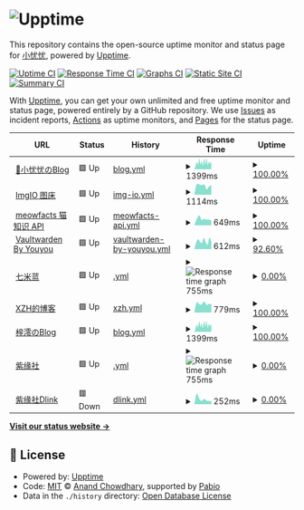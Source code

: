 # ![Upptime](https://img.jerryyang.link/2023/07/08/4.webp)

This repository contains the open-source uptime monitor and status page for [小忧忧](https://www.jerryyang.link), powered by [Upptime](https://github.com/upptime/upptime).

[![Uptime CI](https://github.com/jerryyang-git/Site-operation-detection/workflows/Uptime%20CI/badge.svg)](https://github.com/jerryyang-git/Site-operation-detection/actions?query=workflow%3A%22Uptime+CI%22)
[![Response Time CI](https://github.com/jerryyang-git/Site-operation-detection/workflows/Response%20Time%20CI/badge.svg)](https://github.com/jerryyang-git/Site-operation-detection/actions?query=workflow%3A%22Response+Time+CI%22)
[![Graphs CI](https://github.com/jerryyang-git/Site-operation-detection/workflows/Graphs%20CI/badge.svg)](https://github.com/jerryyang-git/Site-operation-detection/actions?query=workflow%3A%22Graphs+CI%22)
[![Static Site CI](https://github.com/jerryyang-git/Site-operation-detection/workflows/Static%20Site%20CI/badge.svg)](https://github.com/jerryyang-git/Site-operation-detection/actions?query=workflow%3A%22Static+Site+CI%22)
[![Summary CI](https://github.com/jerryyang-git/Site-operation-detection/workflows/Summary%20CI/badge.svg)](https://github.com/jerryyang-git/Site-operation-detection/actions?query=workflow%3A%22Summary+CI%22)

With [Upptime](https://upptime.js.org), you can get your own unlimited and free uptime monitor and status page, powered entirely by a GitHub repository. We use [Issues](https://github.com/jerryyang-git/Site-operation-detection/issues) as incident reports, [Actions](https://github.com/jerryyang-git/Site-operation-detection/actions) as uptime monitors, and [Pages](https://runtime.jerryyang.link) for the status page.

<!--start: status pages-->
<!-- This summary is generated by Upptime (https://github.com/upptime/upptime) -->
<!-- Do not edit this manually, your changes will be overwritten -->
<!-- prettier-ignore -->
| URL | Status | History | Response Time | Uptime |
| --- | ------ | ------- | ------------- | ------ |
| <img alt="" src="https://icons.duckduckgo.com/ip3/www.jerryyang.link.ico" height="13"> [👋小忧忧のBlog](https://www.jerryyang.link) | 🟩 Up | [blog.yml](https://github.com/jerryyang-git/Site-operation-detection/commits/HEAD/history/blog.yml) | <details><summary><img alt="Response time graph" src="./graphs/blog/response-time-week.png" height="20"> 1399ms</summary><br><a href="https://runtime.jerryyang.link/history/blog"><img alt="Response time 1279" src="https://img.shields.io/endpoint?url=https%3A%2F%2Fraw.githubusercontent.com%2Fjerryyang-git%2FSite-operation-detection%2FHEAD%2Fapi%2Fblog%2Fresponse-time.json"></a><br><a href="https://runtime.jerryyang.link/history/blog"><img alt="24-hour response time 1464" src="https://img.shields.io/endpoint?url=https%3A%2F%2Fraw.githubusercontent.com%2Fjerryyang-git%2FSite-operation-detection%2FHEAD%2Fapi%2Fblog%2Fresponse-time-day.json"></a><br><a href="https://runtime.jerryyang.link/history/blog"><img alt="7-day response time 1399" src="https://img.shields.io/endpoint?url=https%3A%2F%2Fraw.githubusercontent.com%2Fjerryyang-git%2FSite-operation-detection%2FHEAD%2Fapi%2Fblog%2Fresponse-time-week.json"></a><br><a href="https://runtime.jerryyang.link/history/blog"><img alt="30-day response time 1279" src="https://img.shields.io/endpoint?url=https%3A%2F%2Fraw.githubusercontent.com%2Fjerryyang-git%2FSite-operation-detection%2FHEAD%2Fapi%2Fblog%2Fresponse-time-month.json"></a><br><a href="https://runtime.jerryyang.link/history/blog"><img alt="1-year response time 1279" src="https://img.shields.io/endpoint?url=https%3A%2F%2Fraw.githubusercontent.com%2Fjerryyang-git%2FSite-operation-detection%2FHEAD%2Fapi%2Fblog%2Fresponse-time-year.json"></a></details> | <details><summary><a href="https://runtime.jerryyang.link/history/blog">100.00%</a></summary><a href="https://runtime.jerryyang.link/history/blog"><img alt="All-time uptime 100.00%" src="https://img.shields.io/endpoint?url=https%3A%2F%2Fraw.githubusercontent.com%2Fjerryyang-git%2FSite-operation-detection%2FHEAD%2Fapi%2Fblog%2Fuptime.json"></a><br><a href="https://runtime.jerryyang.link/history/blog"><img alt="24-hour uptime 100.00%" src="https://img.shields.io/endpoint?url=https%3A%2F%2Fraw.githubusercontent.com%2Fjerryyang-git%2FSite-operation-detection%2FHEAD%2Fapi%2Fblog%2Fuptime-day.json"></a><br><a href="https://runtime.jerryyang.link/history/blog"><img alt="7-day uptime 100.00%" src="https://img.shields.io/endpoint?url=https%3A%2F%2Fraw.githubusercontent.com%2Fjerryyang-git%2FSite-operation-detection%2FHEAD%2Fapi%2Fblog%2Fuptime-week.json"></a><br><a href="https://runtime.jerryyang.link/history/blog"><img alt="30-day uptime 100.00%" src="https://img.shields.io/endpoint?url=https%3A%2F%2Fraw.githubusercontent.com%2Fjerryyang-git%2FSite-operation-detection%2FHEAD%2Fapi%2Fblog%2Fuptime-month.json"></a><br><a href="https://runtime.jerryyang.link/history/blog"><img alt="1-year uptime 100.00%" src="https://img.shields.io/endpoint?url=https%3A%2F%2Fraw.githubusercontent.com%2Fjerryyang-git%2FSite-operation-detection%2FHEAD%2Fapi%2Fblog%2Fuptime-year.json"></a></details>
| <img alt="" src="https://icons.duckduckgo.com/ip3/imgio.jerryyang.link.ico" height="13"> [ImgIO 图床](https://imgio.jerryyang.link) | 🟩 Up | [img-io.yml](https://github.com/jerryyang-git/Site-operation-detection/commits/HEAD/history/img-io.yml) | <details><summary><img alt="Response time graph" src="./graphs/img-io/response-time-week.png" height="20"> 1114ms</summary><br><a href="https://runtime.jerryyang.link/history/img-io"><img alt="Response time 1072" src="https://img.shields.io/endpoint?url=https%3A%2F%2Fraw.githubusercontent.com%2Fjerryyang-git%2FSite-operation-detection%2FHEAD%2Fapi%2Fimg-io%2Fresponse-time.json"></a><br><a href="https://runtime.jerryyang.link/history/img-io"><img alt="24-hour response time 1167" src="https://img.shields.io/endpoint?url=https%3A%2F%2Fraw.githubusercontent.com%2Fjerryyang-git%2FSite-operation-detection%2FHEAD%2Fapi%2Fimg-io%2Fresponse-time-day.json"></a><br><a href="https://runtime.jerryyang.link/history/img-io"><img alt="7-day response time 1114" src="https://img.shields.io/endpoint?url=https%3A%2F%2Fraw.githubusercontent.com%2Fjerryyang-git%2FSite-operation-detection%2FHEAD%2Fapi%2Fimg-io%2Fresponse-time-week.json"></a><br><a href="https://runtime.jerryyang.link/history/img-io"><img alt="30-day response time 1072" src="https://img.shields.io/endpoint?url=https%3A%2F%2Fraw.githubusercontent.com%2Fjerryyang-git%2FSite-operation-detection%2FHEAD%2Fapi%2Fimg-io%2Fresponse-time-month.json"></a><br><a href="https://runtime.jerryyang.link/history/img-io"><img alt="1-year response time 1072" src="https://img.shields.io/endpoint?url=https%3A%2F%2Fraw.githubusercontent.com%2Fjerryyang-git%2FSite-operation-detection%2FHEAD%2Fapi%2Fimg-io%2Fresponse-time-year.json"></a></details> | <details><summary><a href="https://runtime.jerryyang.link/history/img-io">100.00%</a></summary><a href="https://runtime.jerryyang.link/history/img-io"><img alt="All-time uptime 100.00%" src="https://img.shields.io/endpoint?url=https%3A%2F%2Fraw.githubusercontent.com%2Fjerryyang-git%2FSite-operation-detection%2FHEAD%2Fapi%2Fimg-io%2Fuptime.json"></a><br><a href="https://runtime.jerryyang.link/history/img-io"><img alt="24-hour uptime 100.00%" src="https://img.shields.io/endpoint?url=https%3A%2F%2Fraw.githubusercontent.com%2Fjerryyang-git%2FSite-operation-detection%2FHEAD%2Fapi%2Fimg-io%2Fuptime-day.json"></a><br><a href="https://runtime.jerryyang.link/history/img-io"><img alt="7-day uptime 100.00%" src="https://img.shields.io/endpoint?url=https%3A%2F%2Fraw.githubusercontent.com%2Fjerryyang-git%2FSite-operation-detection%2FHEAD%2Fapi%2Fimg-io%2Fuptime-week.json"></a><br><a href="https://runtime.jerryyang.link/history/img-io"><img alt="30-day uptime 100.00%" src="https://img.shields.io/endpoint?url=https%3A%2F%2Fraw.githubusercontent.com%2Fjerryyang-git%2FSite-operation-detection%2FHEAD%2Fapi%2Fimg-io%2Fuptime-month.json"></a><br><a href="https://runtime.jerryyang.link/history/img-io"><img alt="1-year uptime 100.00%" src="https://img.shields.io/endpoint?url=https%3A%2F%2Fraw.githubusercontent.com%2Fjerryyang-git%2FSite-operation-detection%2FHEAD%2Fapi%2Fimg-io%2Fuptime-year.json"></a></details>
| <img alt="" src="https://icons.duckduckgo.com/ip3/meowfacts.jerryyang.link.ico" height="13"> [meowfacts 猫知识 API](https://meowfacts.jerryyang.link) | 🟩 Up | [meowfacts-api.yml](https://github.com/jerryyang-git/Site-operation-detection/commits/HEAD/history/meowfacts-api.yml) | <details><summary><img alt="Response time graph" src="./graphs/meowfacts-api/response-time-week.png" height="20"> 649ms</summary><br><a href="https://runtime.jerryyang.link/history/meowfacts-api"><img alt="Response time 622" src="https://img.shields.io/endpoint?url=https%3A%2F%2Fraw.githubusercontent.com%2Fjerryyang-git%2FSite-operation-detection%2FHEAD%2Fapi%2Fmeowfacts-api%2Fresponse-time.json"></a><br><a href="https://runtime.jerryyang.link/history/meowfacts-api"><img alt="24-hour response time 447" src="https://img.shields.io/endpoint?url=https%3A%2F%2Fraw.githubusercontent.com%2Fjerryyang-git%2FSite-operation-detection%2FHEAD%2Fapi%2Fmeowfacts-api%2Fresponse-time-day.json"></a><br><a href="https://runtime.jerryyang.link/history/meowfacts-api"><img alt="7-day response time 649" src="https://img.shields.io/endpoint?url=https%3A%2F%2Fraw.githubusercontent.com%2Fjerryyang-git%2FSite-operation-detection%2FHEAD%2Fapi%2Fmeowfacts-api%2Fresponse-time-week.json"></a><br><a href="https://runtime.jerryyang.link/history/meowfacts-api"><img alt="30-day response time 622" src="https://img.shields.io/endpoint?url=https%3A%2F%2Fraw.githubusercontent.com%2Fjerryyang-git%2FSite-operation-detection%2FHEAD%2Fapi%2Fmeowfacts-api%2Fresponse-time-month.json"></a><br><a href="https://runtime.jerryyang.link/history/meowfacts-api"><img alt="1-year response time 622" src="https://img.shields.io/endpoint?url=https%3A%2F%2Fraw.githubusercontent.com%2Fjerryyang-git%2FSite-operation-detection%2FHEAD%2Fapi%2Fmeowfacts-api%2Fresponse-time-year.json"></a></details> | <details><summary><a href="https://runtime.jerryyang.link/history/meowfacts-api">100.00%</a></summary><a href="https://runtime.jerryyang.link/history/meowfacts-api"><img alt="All-time uptime 100.00%" src="https://img.shields.io/endpoint?url=https%3A%2F%2Fraw.githubusercontent.com%2Fjerryyang-git%2FSite-operation-detection%2FHEAD%2Fapi%2Fmeowfacts-api%2Fuptime.json"></a><br><a href="https://runtime.jerryyang.link/history/meowfacts-api"><img alt="24-hour uptime 100.00%" src="https://img.shields.io/endpoint?url=https%3A%2F%2Fraw.githubusercontent.com%2Fjerryyang-git%2FSite-operation-detection%2FHEAD%2Fapi%2Fmeowfacts-api%2Fuptime-day.json"></a><br><a href="https://runtime.jerryyang.link/history/meowfacts-api"><img alt="7-day uptime 100.00%" src="https://img.shields.io/endpoint?url=https%3A%2F%2Fraw.githubusercontent.com%2Fjerryyang-git%2FSite-operation-detection%2FHEAD%2Fapi%2Fmeowfacts-api%2Fuptime-week.json"></a><br><a href="https://runtime.jerryyang.link/history/meowfacts-api"><img alt="30-day uptime 100.00%" src="https://img.shields.io/endpoint?url=https%3A%2F%2Fraw.githubusercontent.com%2Fjerryyang-git%2FSite-operation-detection%2FHEAD%2Fapi%2Fmeowfacts-api%2Fuptime-month.json"></a><br><a href="https://runtime.jerryyang.link/history/meowfacts-api"><img alt="1-year uptime 100.00%" src="https://img.shields.io/endpoint?url=https%3A%2F%2Fraw.githubusercontent.com%2Fjerryyang-git%2FSite-operation-detection%2FHEAD%2Fapi%2Fmeowfacts-api%2Fuptime-year.json"></a></details>
| <img alt="" src="https://icons.duckduckgo.com/ip3/vault.jerryyang.link.ico" height="13"> [Vaultwarden By Youyou](https://vault.jerryyang.link/) | 🟩 Up | [vaultwarden-by-youyou.yml](https://github.com/jerryyang-git/Site-operation-detection/commits/HEAD/history/vaultwarden-by-youyou.yml) | <details><summary><img alt="Response time graph" src="./graphs/vaultwarden-by-youyou/response-time-week.png" height="20"> 612ms</summary><br><a href="https://runtime.jerryyang.link/history/vaultwarden-by-youyou"><img alt="Response time 599" src="https://img.shields.io/endpoint?url=https%3A%2F%2Fraw.githubusercontent.com%2Fjerryyang-git%2FSite-operation-detection%2FHEAD%2Fapi%2Fvaultwarden-by-youyou%2Fresponse-time.json"></a><br><a href="https://runtime.jerryyang.link/history/vaultwarden-by-youyou"><img alt="24-hour response time 570" src="https://img.shields.io/endpoint?url=https%3A%2F%2Fraw.githubusercontent.com%2Fjerryyang-git%2FSite-operation-detection%2FHEAD%2Fapi%2Fvaultwarden-by-youyou%2Fresponse-time-day.json"></a><br><a href="https://runtime.jerryyang.link/history/vaultwarden-by-youyou"><img alt="7-day response time 612" src="https://img.shields.io/endpoint?url=https%3A%2F%2Fraw.githubusercontent.com%2Fjerryyang-git%2FSite-operation-detection%2FHEAD%2Fapi%2Fvaultwarden-by-youyou%2Fresponse-time-week.json"></a><br><a href="https://runtime.jerryyang.link/history/vaultwarden-by-youyou"><img alt="30-day response time 599" src="https://img.shields.io/endpoint?url=https%3A%2F%2Fraw.githubusercontent.com%2Fjerryyang-git%2FSite-operation-detection%2FHEAD%2Fapi%2Fvaultwarden-by-youyou%2Fresponse-time-month.json"></a><br><a href="https://runtime.jerryyang.link/history/vaultwarden-by-youyou"><img alt="1-year response time 599" src="https://img.shields.io/endpoint?url=https%3A%2F%2Fraw.githubusercontent.com%2Fjerryyang-git%2FSite-operation-detection%2FHEAD%2Fapi%2Fvaultwarden-by-youyou%2Fresponse-time-year.json"></a></details> | <details><summary><a href="https://runtime.jerryyang.link/history/vaultwarden-by-youyou">92.60%</a></summary><a href="https://runtime.jerryyang.link/history/vaultwarden-by-youyou"><img alt="All-time uptime 94.05%" src="https://img.shields.io/endpoint?url=https%3A%2F%2Fraw.githubusercontent.com%2Fjerryyang-git%2FSite-operation-detection%2FHEAD%2Fapi%2Fvaultwarden-by-youyou%2Fuptime.json"></a><br><a href="https://runtime.jerryyang.link/history/vaultwarden-by-youyou"><img alt="24-hour uptime 100.00%" src="https://img.shields.io/endpoint?url=https%3A%2F%2Fraw.githubusercontent.com%2Fjerryyang-git%2FSite-operation-detection%2FHEAD%2Fapi%2Fvaultwarden-by-youyou%2Fuptime-day.json"></a><br><a href="https://runtime.jerryyang.link/history/vaultwarden-by-youyou"><img alt="7-day uptime 92.60%" src="https://img.shields.io/endpoint?url=https%3A%2F%2Fraw.githubusercontent.com%2Fjerryyang-git%2FSite-operation-detection%2FHEAD%2Fapi%2Fvaultwarden-by-youyou%2Fuptime-week.json"></a><br><a href="https://runtime.jerryyang.link/history/vaultwarden-by-youyou"><img alt="30-day uptime 94.05%" src="https://img.shields.io/endpoint?url=https%3A%2F%2Fraw.githubusercontent.com%2Fjerryyang-git%2FSite-operation-detection%2FHEAD%2Fapi%2Fvaultwarden-by-youyou%2Fuptime-month.json"></a><br><a href="https://runtime.jerryyang.link/history/vaultwarden-by-youyou"><img alt="1-year uptime 94.05%" src="https://img.shields.io/endpoint?url=https%3A%2F%2Fraw.githubusercontent.com%2Fjerryyang-git%2FSite-operation-detection%2FHEAD%2Fapi%2Fvaultwarden-by-youyou%2Fuptime-year.json"></a></details>
| <img alt="" src="https://icons.duckduckgo.com/ip3/chirmyram.top.ico" height="13"> [七米蓝](https://chirmyram.top) | 🟩 Up | [.yml](https://github.com/jerryyang-git/Site-operation-detection/commits/HEAD/history/.yml) | <details><summary><img alt="Response time graph" src="./graphs//response-time-week.png" height="20"> 755ms</summary><br><a href="https://runtime.jerryyang.link/history/"><img alt="Response time 761" src="https://img.shields.io/endpoint?url=https%3A%2F%2Fraw.githubusercontent.com%2Fjerryyang-git%2FSite-operation-detection%2FHEAD%2Fapi%2F%2Fresponse-time.json"></a><br><a href="https://runtime.jerryyang.link/history/"><img alt="24-hour response time 710" src="https://img.shields.io/endpoint?url=https%3A%2F%2Fraw.githubusercontent.com%2Fjerryyang-git%2FSite-operation-detection%2FHEAD%2Fapi%2F%2Fresponse-time-day.json"></a><br><a href="https://runtime.jerryyang.link/history/"><img alt="7-day response time 755" src="https://img.shields.io/endpoint?url=https%3A%2F%2Fraw.githubusercontent.com%2Fjerryyang-git%2FSite-operation-detection%2FHEAD%2Fapi%2F%2Fresponse-time-week.json"></a><br><a href="https://runtime.jerryyang.link/history/"><img alt="30-day response time 761" src="https://img.shields.io/endpoint?url=https%3A%2F%2Fraw.githubusercontent.com%2Fjerryyang-git%2FSite-operation-detection%2FHEAD%2Fapi%2F%2Fresponse-time-month.json"></a><br><a href="https://runtime.jerryyang.link/history/"><img alt="1-year response time 761" src="https://img.shields.io/endpoint?url=https%3A%2F%2Fraw.githubusercontent.com%2Fjerryyang-git%2FSite-operation-detection%2FHEAD%2Fapi%2F%2Fresponse-time-year.json"></a></details> | <details><summary><a href="https://runtime.jerryyang.link/history/">0.00%</a></summary><a href="https://runtime.jerryyang.link/history/"><img alt="All-time uptime 0.00%" src="https://img.shields.io/endpoint?url=https%3A%2F%2Fraw.githubusercontent.com%2Fjerryyang-git%2FSite-operation-detection%2FHEAD%2Fapi%2F%2Fuptime.json"></a><br><a href="https://runtime.jerryyang.link/history/"><img alt="24-hour uptime 0.00%" src="https://img.shields.io/endpoint?url=https%3A%2F%2Fraw.githubusercontent.com%2Fjerryyang-git%2FSite-operation-detection%2FHEAD%2Fapi%2F%2Fuptime-day.json"></a><br><a href="https://runtime.jerryyang.link/history/"><img alt="7-day uptime 0.00%" src="https://img.shields.io/endpoint?url=https%3A%2F%2Fraw.githubusercontent.com%2Fjerryyang-git%2FSite-operation-detection%2FHEAD%2Fapi%2F%2Fuptime-week.json"></a><br><a href="https://runtime.jerryyang.link/history/"><img alt="30-day uptime 0.00%" src="https://img.shields.io/endpoint?url=https%3A%2F%2Fraw.githubusercontent.com%2Fjerryyang-git%2FSite-operation-detection%2FHEAD%2Fapi%2F%2Fuptime-month.json"></a><br><a href="https://runtime.jerryyang.link/history/"><img alt="1-year uptime 0.00%" src="https://img.shields.io/endpoint?url=https%3A%2F%2Fraw.githubusercontent.com%2Fjerryyang-git%2FSite-operation-detection%2FHEAD%2Fapi%2F%2Fuptime-year.json"></a></details>
| <img alt="" src="https://icons.duckduckgo.com/ip3/blog.xzh.gs.ico" height="13"> [XZH的博客](https://blog.xzh.gs) | 🟩 Up | [xzh.yml](https://github.com/jerryyang-git/Site-operation-detection/commits/HEAD/history/xzh.yml) | <details><summary><img alt="Response time graph" src="./graphs/xzh/response-time-week.png" height="20"> 779ms</summary><br><a href="https://runtime.jerryyang.link/history/xzh"><img alt="Response time 773" src="https://img.shields.io/endpoint?url=https%3A%2F%2Fraw.githubusercontent.com%2Fjerryyang-git%2FSite-operation-detection%2FHEAD%2Fapi%2Fxzh%2Fresponse-time.json"></a><br><a href="https://runtime.jerryyang.link/history/xzh"><img alt="24-hour response time 754" src="https://img.shields.io/endpoint?url=https%3A%2F%2Fraw.githubusercontent.com%2Fjerryyang-git%2FSite-operation-detection%2FHEAD%2Fapi%2Fxzh%2Fresponse-time-day.json"></a><br><a href="https://runtime.jerryyang.link/history/xzh"><img alt="7-day response time 779" src="https://img.shields.io/endpoint?url=https%3A%2F%2Fraw.githubusercontent.com%2Fjerryyang-git%2FSite-operation-detection%2FHEAD%2Fapi%2Fxzh%2Fresponse-time-week.json"></a><br><a href="https://runtime.jerryyang.link/history/xzh"><img alt="30-day response time 773" src="https://img.shields.io/endpoint?url=https%3A%2F%2Fraw.githubusercontent.com%2Fjerryyang-git%2FSite-operation-detection%2FHEAD%2Fapi%2Fxzh%2Fresponse-time-month.json"></a><br><a href="https://runtime.jerryyang.link/history/xzh"><img alt="1-year response time 773" src="https://img.shields.io/endpoint?url=https%3A%2F%2Fraw.githubusercontent.com%2Fjerryyang-git%2FSite-operation-detection%2FHEAD%2Fapi%2Fxzh%2Fresponse-time-year.json"></a></details> | <details><summary><a href="https://runtime.jerryyang.link/history/xzh">100.00%</a></summary><a href="https://runtime.jerryyang.link/history/xzh"><img alt="All-time uptime 100.00%" src="https://img.shields.io/endpoint?url=https%3A%2F%2Fraw.githubusercontent.com%2Fjerryyang-git%2FSite-operation-detection%2FHEAD%2Fapi%2Fxzh%2Fuptime.json"></a><br><a href="https://runtime.jerryyang.link/history/xzh"><img alt="24-hour uptime 100.00%" src="https://img.shields.io/endpoint?url=https%3A%2F%2Fraw.githubusercontent.com%2Fjerryyang-git%2FSite-operation-detection%2FHEAD%2Fapi%2Fxzh%2Fuptime-day.json"></a><br><a href="https://runtime.jerryyang.link/history/xzh"><img alt="7-day uptime 100.00%" src="https://img.shields.io/endpoint?url=https%3A%2F%2Fraw.githubusercontent.com%2Fjerryyang-git%2FSite-operation-detection%2FHEAD%2Fapi%2Fxzh%2Fuptime-week.json"></a><br><a href="https://runtime.jerryyang.link/history/xzh"><img alt="30-day uptime 100.00%" src="https://img.shields.io/endpoint?url=https%3A%2F%2Fraw.githubusercontent.com%2Fjerryyang-git%2FSite-operation-detection%2FHEAD%2Fapi%2Fxzh%2Fuptime-month.json"></a><br><a href="https://runtime.jerryyang.link/history/xzh"><img alt="1-year uptime 100.00%" src="https://img.shields.io/endpoint?url=https%3A%2F%2Fraw.githubusercontent.com%2Fjerryyang-git%2FSite-operation-detection%2FHEAD%2Fapi%2Fxzh%2Fuptime-year.json"></a></details>
| <img alt="" src="https://icons.duckduckgo.com/ip3/zil.ing.ico" height="13"> [梓澪のBlog](https://zil.ing) | 🟩 Up | [blog.yml](https://github.com/jerryyang-git/Site-operation-detection/commits/HEAD/history/blog.yml) | <details><summary><img alt="Response time graph" src="./graphs/blog/response-time-week.png" height="20"> 1399ms</summary><br><a href="https://runtime.jerryyang.link/history/blog"><img alt="Response time 1279" src="https://img.shields.io/endpoint?url=https%3A%2F%2Fraw.githubusercontent.com%2Fjerryyang-git%2FSite-operation-detection%2FHEAD%2Fapi%2Fblog%2Fresponse-time.json"></a><br><a href="https://runtime.jerryyang.link/history/blog"><img alt="24-hour response time 1464" src="https://img.shields.io/endpoint?url=https%3A%2F%2Fraw.githubusercontent.com%2Fjerryyang-git%2FSite-operation-detection%2FHEAD%2Fapi%2Fblog%2Fresponse-time-day.json"></a><br><a href="https://runtime.jerryyang.link/history/blog"><img alt="7-day response time 1399" src="https://img.shields.io/endpoint?url=https%3A%2F%2Fraw.githubusercontent.com%2Fjerryyang-git%2FSite-operation-detection%2FHEAD%2Fapi%2Fblog%2Fresponse-time-week.json"></a><br><a href="https://runtime.jerryyang.link/history/blog"><img alt="30-day response time 1279" src="https://img.shields.io/endpoint?url=https%3A%2F%2Fraw.githubusercontent.com%2Fjerryyang-git%2FSite-operation-detection%2FHEAD%2Fapi%2Fblog%2Fresponse-time-month.json"></a><br><a href="https://runtime.jerryyang.link/history/blog"><img alt="1-year response time 1279" src="https://img.shields.io/endpoint?url=https%3A%2F%2Fraw.githubusercontent.com%2Fjerryyang-git%2FSite-operation-detection%2FHEAD%2Fapi%2Fblog%2Fresponse-time-year.json"></a></details> | <details><summary><a href="https://runtime.jerryyang.link/history/blog">100.00%</a></summary><a href="https://runtime.jerryyang.link/history/blog"><img alt="All-time uptime 100.00%" src="https://img.shields.io/endpoint?url=https%3A%2F%2Fraw.githubusercontent.com%2Fjerryyang-git%2FSite-operation-detection%2FHEAD%2Fapi%2Fblog%2Fuptime.json"></a><br><a href="https://runtime.jerryyang.link/history/blog"><img alt="24-hour uptime 100.00%" src="https://img.shields.io/endpoint?url=https%3A%2F%2Fraw.githubusercontent.com%2Fjerryyang-git%2FSite-operation-detection%2FHEAD%2Fapi%2Fblog%2Fuptime-day.json"></a><br><a href="https://runtime.jerryyang.link/history/blog"><img alt="7-day uptime 100.00%" src="https://img.shields.io/endpoint?url=https%3A%2F%2Fraw.githubusercontent.com%2Fjerryyang-git%2FSite-operation-detection%2FHEAD%2Fapi%2Fblog%2Fuptime-week.json"></a><br><a href="https://runtime.jerryyang.link/history/blog"><img alt="30-day uptime 100.00%" src="https://img.shields.io/endpoint?url=https%3A%2F%2Fraw.githubusercontent.com%2Fjerryyang-git%2FSite-operation-detection%2FHEAD%2Fapi%2Fblog%2Fuptime-month.json"></a><br><a href="https://runtime.jerryyang.link/history/blog"><img alt="1-year uptime 100.00%" src="https://img.shields.io/endpoint?url=https%3A%2F%2Fraw.githubusercontent.com%2Fjerryyang-git%2FSite-operation-detection%2FHEAD%2Fapi%2Fblog%2Fuptime-year.json"></a></details>
| <img alt="" src="https://icons.duckduckgo.com/ip3/galzy.eu.org.ico" height="13"> [紫缘社](https://galzy.eu.org) | 🟩 Up | [.yml](https://github.com/jerryyang-git/Site-operation-detection/commits/HEAD/history/.yml) | <details><summary><img alt="Response time graph" src="./graphs//response-time-week.png" height="20"> 755ms</summary><br><a href="https://runtime.jerryyang.link/history/"><img alt="Response time 761" src="https://img.shields.io/endpoint?url=https%3A%2F%2Fraw.githubusercontent.com%2Fjerryyang-git%2FSite-operation-detection%2FHEAD%2Fapi%2F%2Fresponse-time.json"></a><br><a href="https://runtime.jerryyang.link/history/"><img alt="24-hour response time 710" src="https://img.shields.io/endpoint?url=https%3A%2F%2Fraw.githubusercontent.com%2Fjerryyang-git%2FSite-operation-detection%2FHEAD%2Fapi%2F%2Fresponse-time-day.json"></a><br><a href="https://runtime.jerryyang.link/history/"><img alt="7-day response time 755" src="https://img.shields.io/endpoint?url=https%3A%2F%2Fraw.githubusercontent.com%2Fjerryyang-git%2FSite-operation-detection%2FHEAD%2Fapi%2F%2Fresponse-time-week.json"></a><br><a href="https://runtime.jerryyang.link/history/"><img alt="30-day response time 761" src="https://img.shields.io/endpoint?url=https%3A%2F%2Fraw.githubusercontent.com%2Fjerryyang-git%2FSite-operation-detection%2FHEAD%2Fapi%2F%2Fresponse-time-month.json"></a><br><a href="https://runtime.jerryyang.link/history/"><img alt="1-year response time 761" src="https://img.shields.io/endpoint?url=https%3A%2F%2Fraw.githubusercontent.com%2Fjerryyang-git%2FSite-operation-detection%2FHEAD%2Fapi%2F%2Fresponse-time-year.json"></a></details> | <details><summary><a href="https://runtime.jerryyang.link/history/">0.00%</a></summary><a href="https://runtime.jerryyang.link/history/"><img alt="All-time uptime 0.00%" src="https://img.shields.io/endpoint?url=https%3A%2F%2Fraw.githubusercontent.com%2Fjerryyang-git%2FSite-operation-detection%2FHEAD%2Fapi%2F%2Fuptime.json"></a><br><a href="https://runtime.jerryyang.link/history/"><img alt="24-hour uptime 0.00%" src="https://img.shields.io/endpoint?url=https%3A%2F%2Fraw.githubusercontent.com%2Fjerryyang-git%2FSite-operation-detection%2FHEAD%2Fapi%2F%2Fuptime-day.json"></a><br><a href="https://runtime.jerryyang.link/history/"><img alt="7-day uptime 0.00%" src="https://img.shields.io/endpoint?url=https%3A%2F%2Fraw.githubusercontent.com%2Fjerryyang-git%2FSite-operation-detection%2FHEAD%2Fapi%2F%2Fuptime-week.json"></a><br><a href="https://runtime.jerryyang.link/history/"><img alt="30-day uptime 0.00%" src="https://img.shields.io/endpoint?url=https%3A%2F%2Fraw.githubusercontent.com%2Fjerryyang-git%2FSite-operation-detection%2FHEAD%2Fapi%2F%2Fuptime-month.json"></a><br><a href="https://runtime.jerryyang.link/history/"><img alt="1-year uptime 0.00%" src="https://img.shields.io/endpoint?url=https%3A%2F%2Fraw.githubusercontent.com%2Fjerryyang-git%2FSite-operation-detection%2FHEAD%2Fapi%2F%2Fuptime-year.json"></a></details>
| <img alt="" src="https://icons.duckduckgo.com/ip3/dlinkline.transmission2.eu.org.ico" height="13"> [紫缘社Dlink](https://dlinkline.transmission2.eu.org) | 🟥 Down | [dlink.yml](https://github.com/jerryyang-git/Site-operation-detection/commits/HEAD/history/dlink.yml) | <details><summary><img alt="Response time graph" src="./graphs/dlink/response-time-week.png" height="20"> 252ms</summary><br><a href="https://runtime.jerryyang.link/history/dlink"><img alt="Response time 673" src="https://img.shields.io/endpoint?url=https%3A%2F%2Fraw.githubusercontent.com%2Fjerryyang-git%2FSite-operation-detection%2FHEAD%2Fapi%2Fdlink%2Fresponse-time.json"></a><br><a href="https://runtime.jerryyang.link/history/dlink"><img alt="24-hour response time 142" src="https://img.shields.io/endpoint?url=https%3A%2F%2Fraw.githubusercontent.com%2Fjerryyang-git%2FSite-operation-detection%2FHEAD%2Fapi%2Fdlink%2Fresponse-time-day.json"></a><br><a href="https://runtime.jerryyang.link/history/dlink"><img alt="7-day response time 252" src="https://img.shields.io/endpoint?url=https%3A%2F%2Fraw.githubusercontent.com%2Fjerryyang-git%2FSite-operation-detection%2FHEAD%2Fapi%2Fdlink%2Fresponse-time-week.json"></a><br><a href="https://runtime.jerryyang.link/history/dlink"><img alt="30-day response time 673" src="https://img.shields.io/endpoint?url=https%3A%2F%2Fraw.githubusercontent.com%2Fjerryyang-git%2FSite-operation-detection%2FHEAD%2Fapi%2Fdlink%2Fresponse-time-month.json"></a><br><a href="https://runtime.jerryyang.link/history/dlink"><img alt="1-year response time 673" src="https://img.shields.io/endpoint?url=https%3A%2F%2Fraw.githubusercontent.com%2Fjerryyang-git%2FSite-operation-detection%2FHEAD%2Fapi%2Fdlink%2Fresponse-time-year.json"></a></details> | <details><summary><a href="https://runtime.jerryyang.link/history/dlink">0.00%</a></summary><a href="https://runtime.jerryyang.link/history/dlink"><img alt="All-time uptime 0.00%" src="https://img.shields.io/endpoint?url=https%3A%2F%2Fraw.githubusercontent.com%2Fjerryyang-git%2FSite-operation-detection%2FHEAD%2Fapi%2Fdlink%2Fuptime.json"></a><br><a href="https://runtime.jerryyang.link/history/dlink"><img alt="24-hour uptime 0.00%" src="https://img.shields.io/endpoint?url=https%3A%2F%2Fraw.githubusercontent.com%2Fjerryyang-git%2FSite-operation-detection%2FHEAD%2Fapi%2Fdlink%2Fuptime-day.json"></a><br><a href="https://runtime.jerryyang.link/history/dlink"><img alt="7-day uptime 0.00%" src="https://img.shields.io/endpoint?url=https%3A%2F%2Fraw.githubusercontent.com%2Fjerryyang-git%2FSite-operation-detection%2FHEAD%2Fapi%2Fdlink%2Fuptime-week.json"></a><br><a href="https://runtime.jerryyang.link/history/dlink"><img alt="30-day uptime 0.00%" src="https://img.shields.io/endpoint?url=https%3A%2F%2Fraw.githubusercontent.com%2Fjerryyang-git%2FSite-operation-detection%2FHEAD%2Fapi%2Fdlink%2Fuptime-month.json"></a><br><a href="https://runtime.jerryyang.link/history/dlink"><img alt="1-year uptime 0.00%" src="https://img.shields.io/endpoint?url=https%3A%2F%2Fraw.githubusercontent.com%2Fjerryyang-git%2FSite-operation-detection%2FHEAD%2Fapi%2Fdlink%2Fuptime-year.json"></a></details>

<!--end: status pages-->

[**Visit our status website →**](https://runtime.jerryyang.link)

## 📄 License

- Powered by: [Upptime](https://github.com/upptime/upptime)
- Code: [MIT](./LICENSE) © [Anand Chowdhary](https://anandchowdhary.com), supported by [Pabio](https://pabio.com)
- Data in the `./history` directory: [Open Database License](https://opendatacommons.org/licenses/odbl/1-0/)
